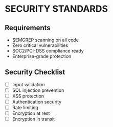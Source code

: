 # SECURITY STANDARDS

## Requirements
- SEMGREP scanning on all code
- Zero critical vulnerabilities
- SOC2/PCI-DSS compliance ready
- Enterprise-grade protection

## Security Checklist
- [ ] Input validation
- [ ] SQL injection prevention
- [ ] XSS protection
- [ ] Authentication security
- [ ] Rate limiting
- [ ] Encryption at rest
- [ ] Encryption in transit